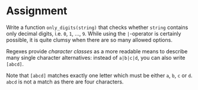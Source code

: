 # Assignment

Write a function `only_digits(string)` that checks whether `string` contains only decimal digits, i.e. `0`, `1`, ..., `9`.
While using the `|`-operator is certainly possible, it is quite clumsy when there are so many allowed options.

Regexes provide *character classes* as a more readable means to describe many single character alternatives:
instead of `a|b|c|d`, you can also write `[abcd]`.

Note that `[abcd]` matches exactly one letter which must be either `a`, `b`, `c` or `d`.
`abcd` is not a match as there are four characters.

